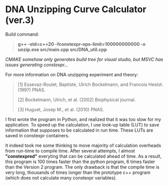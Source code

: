 # DNA Unzipping Curve Calculator (ver.3)

Build command:

>**g++ -std=c++20 -fconstexpr-ops-limit=100000000000 -o unzip.exe src/main.cpp src/DNA_util.cpp**

*CMAKE somehow only generates build tree for visual studio, but MSVC has issues generating constexpr...*

For more information on DNA unzipping experiment and theory:

>[1] Essevaz-Roulet, Baptiste, Ulrich Bockelmann, and Francois Heslot. (1997) PNAS.
>
>[2] Bockelmann, Ulrich, et al. (2002) Biophysical journal.
>
>[3] Huguet, Josep M., et al. (2010) PNAS.

I first wrote the program in Python, and realized that it was too slow for my application. To speed up the calculation, I use look-up table (LUT) to save information that supposes to be calculated in run time. These LUTs are saved in constexpr containers.

It indeed took me some thinking to move majority of calculation overheads from run-time to compile time. After several attempts, I almost **"constexpred"** everyting that can be calculated ahead of time. As a result, this program is 100 times faster than the python program, 6 times faster than the Version 2 program. The only drawback is that the compile time is very long, thousands of times longer than the prototype c++ program (which does not calculate many constexpr variables).
